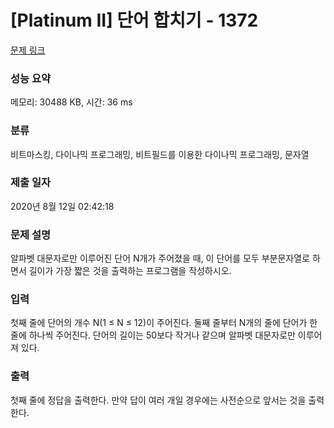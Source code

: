# [Platinum II] 단어 합치기 - 1372 

[문제 링크](https://www.acmicpc.net/problem/1372) 

### 성능 요약

메모리: 30488 KB, 시간: 36 ms

### 분류

비트마스킹, 다이나믹 프로그래밍, 비트필드를 이용한 다이나믹 프로그래밍, 문자열

### 제출 일자

2020년 8월 12일 02:42:18

### 문제 설명

<p>알파벳 대문자로만 이루어진 단어 N개가 주어졌을 때, 이 단어를 모두 부분문자열로 하면서 길이가 가장 짧은 것을 출력하는 프로그램을 작성하시오.</p>

### 입력 

 <p>첫째 줄에 단어의 개수 N(1 ≤ N ≤ 12)이 주어진다. 둘째 줄부터 N개의 줄에 단어가 한 줄에 하나씩 주어진다. 단어의 길이는 50보다 작거나 같으며 알파벳 대문자로만 이루어져 있다.</p>

### 출력 

 <p>첫째 줄에 정답을 출력한다. 만약 답이 여러 개일 경우에는 사전순으로 앞서는 것을 출력한다.</p>

